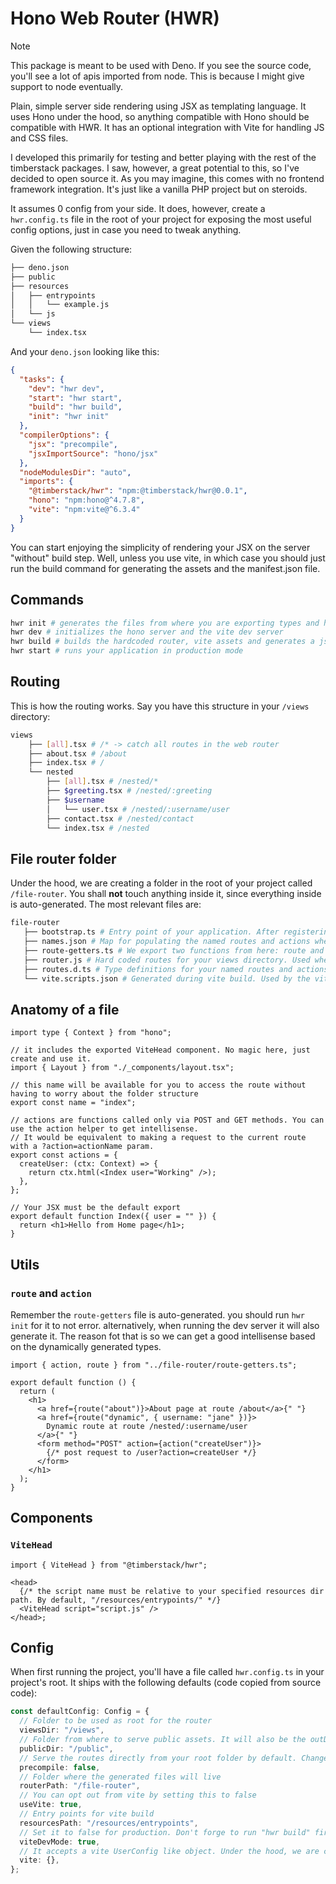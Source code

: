 # Hono Web Router (HWR)

> [!NOTE]
> This package is meant to be used with Deno. If you see the source code, you'll
> see a lot of apis imported from node. This is because I might give support to
> node eventually.

Plain, simple server side rendering using JSX as templating language. It uses
Hono under the hood, so anything compatible with Hono should be compatible with
HWR. It has an optional integration with Vite for handling JS and CSS files.

I developed this primarily for testing and better playing with the rest of the
timberstack packages. I saw, however, a great potential to this, so I've decided
to open source it. As you may imagine, this comes with no frontend framework
integration. It's just like a vanilla PHP project but on steroids.

It assumes 0 config from your side. It does, however, create a `hwr.config.ts`
file in the root of your project for exposing the most useful config options,
just in case you need to tweak anything.

Given the following structure:

```bash
├── deno.json
├── public
├── resources
│   ├── entrypoints
│   │   └── example.js
│   └── js
└── views
    └── index.tsx
```

And your `deno.json` looking like this:

```json
{
  "tasks": {
    "dev": "hwr dev",
    "start": "hwr start",
    "build": "hwr build",
    "init": "hwr init"
  },
  "compilerOptions": {
    "jsx": "precompile",
    "jsxImportSource": "hono/jsx"
  },
  "nodeModulesDir": "auto",
  "imports": {
    "@timberstack/hwr": "npm:@timberstack/hwr@0.0.1",
    "hono": "npm:hono@^4.7.8",
    "vite": "npm:vite@^6.3.4"
  }
}
```

You can start enjoying the simplicity of rendering your JSX on the server
"without" build step. Well, unless you use vite, in which case you should just
run the build command for generating the assets and the manifest.json file.

## Commands

```bash
hwr init # generates the files from where you are exporting types and helpers
hwr dev # initializes the hono server and the vite dev server
hwr build # builds the hardcoded router, vite assets and generates a json file used to load the vite assets based on the manifest.json
hwr start # runs your application in production mode
```

## Routing

This is how the routing works. Say you have this structure in your `/views`
directory:

```bash
views
    ├── [all].tsx # /* -> catch all routes in the web router
    ├── about.tsx # /about
    ├── index.tsx # /
    └── nested
        ├── [all].tsx # /nested/*
        ├── $greeting.tsx # /nested/:greeting
        ├── $username
        │   └── user.tsx # /nested/:username/user
        ├── contact.tsx # /nested/contact
        └── index.tsx # /nested
```

## File router folder

Under the hood, we are creating a folder in the root of your project called
`/file-router`. You shall **not** touch anything inside it, since everything
inside is auto-generated. The most relevant files are:

```bash
file-router
   ├── bootstrap.ts # Entry point of your application. After registering your routes, we also register an endpoint pointing at the public folder
   ├── names.json # Map for populating the named routes and actions when precompile options is set to true
   ├── route-getters.ts # We export two functions from here: route and action. More on those below
   ├── router.js # Hard coded routes for your views directory. Used when precompile is set to true. Useful for mitigating cold starts
   ├── routes.d.ts # Type definitions for your named routes and actions
   └── vite.scripts.json # Generated during vite build. Used by the vite head component to determine the scripts and css to be loaded based on the manifest.json
```

## Anatomy of a file

```tsx
import type { Context } from "hono";

// it includes the exported ViteHead component. No magic here, just create and use it.
import { Layout } from "./_components/layout.tsx";

// this name will be available for you to access the route without having to worry about the folder structure
export const name = "index";

// actions are functions called only via POST and GET methods. You can use the action helper to get intellisense.
// It would be equivalent to making a request to the current route with a ?action=actionName param.
export const actions = {
  createUser: (ctx: Context) => {
    return ctx.html(<Index user="Working" />);
  },
};

// Your JSX must be the default export
export default function Index({ user = "" }) {
  return <h1>Hello from Home page</h1>;
}
```

## Utils

### `route` and `action`

Remember the `route-getters` file is auto-generated. you should run `hwr init`
for it to not error. alternatively, when running the dev server it will also
generate it. The reason fot that is so we can get a good intellisense based on
the dynamically generated types.

```tsx
import { action, route } from "../file-router/route-getters.ts";

export default function () {
  return (
    <h1>
      <a href={route("about")}>About page at route /about</a>{" "}
      <a href={route("dynamic", { username: "jane" })}>
        Dynamic route at route /nested/:username/user
      </a>{" "}
      <form method="POST" action={action("createUser")}>
        {/* post request to /user?action=createUser */}
      </form>
    </h1>
  );
}
```

## Components

### `ViteHead`

```tsx
import { ViteHead } from "@timberstack/hwr";

<head>
  {/* the script name must be relative to your specified resources dir path. By default, "/resources/entrypoints/" */}
  <ViteHead script="script.js" />
</head>;
```

## Config

When first running the project, you'll have a file called `hwr.config.ts` in
your project's root. It ships with the following defaults (code copied from
source code):

```ts
const defaultConfig: Config = {
  // Folder to be used as root for the router
  viewsDir: "/views",
  // Folder from where to serve public assets. It will also be the outDir for vite
  publicDir: "/public",
  // Serve the routes directly from your root folder by default. Change it to true if you want to use the generated router file instead.
  precompile: false,
  // Folder where the generated files will live
  routerPath: "/file-router",
  // You can opt out from vite by setting this to false
  useVite: true,
  // Entry points for vite build
  resourcesPath: "/resources/entrypoints",
  // Set it to false for production. Don't forge to run "hwr build" first!
  viteDevMode: true,
  // It accepts a vite UserConfig like object. Under the hood, we are creating our own for the build, but just in case you need to add plugins and stuff.
  vite: {},
};
```
